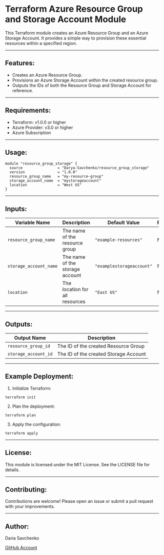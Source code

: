 # Terraform Azure Resource Group and Storage Account Module

This Terraform module creates an Azure Resource Group and an Azure Storage Account. It provides a simple way to provision these essential resources within a specified region.

---
## Features:

* Creates an Azure Resource Group.
* Provisions an Azure Storage Account within the created resource group.
* Outputs the IDs of both the Resource Group and Storage Account for reference.
---
## Requirements:

* Terraform: v1.0.0 or higher
* Azure Provider: v3.0 or higher
* Azure Subscription
---
## Usage:

```hcl
module "resource_group_storage" {
  source                = "Darya-Savchenko/resource_group_storage"
  version               = "1.0.0"
  resource_group_name   = "my-resource-group"
  storage_account_name  = "mystorageaccount"
  location              = "West US"
}
```
---
## Inputs:

| Variable Name          | Description                             | Default Value             | Required |
|------------------------|-----------------------------------------|---------------------------|----------|
| `resource_group_name`  | The name of the resource group          | `"example-resources"`     | No       |
| `storage_account_name` | The name of the storage account         | `"examplestorageaccount"` | No       |
| `location`             | The location for all resources          | `"East US"`               | No       |
---
## Outputs:

| Output Name            | Description                                  |
|------------------------|----------------------------------------------|
| `resource_group_id`    | The ID of the created Resource Group         |
| `storage_account_id`   | The ID of the created Storage Account        |
---
## Example Deployment:

1. Initialize Terraform:

```hcl
terraform init
```

2. Plan the deployment:

```hcl
terraform plan
```

3. Apply the configuration:

```hcl
terraform apply
```
---
## License:

This module is licensed under the MIT License. See the LICENSE file for details.

---
## Contributing:

Contributions are welcome! Please open an issue or submit a pull request with your improvements.

---
## Author:

Daria Savchenko

[GitHub Account](https://github.com/Darya-Savchenko)